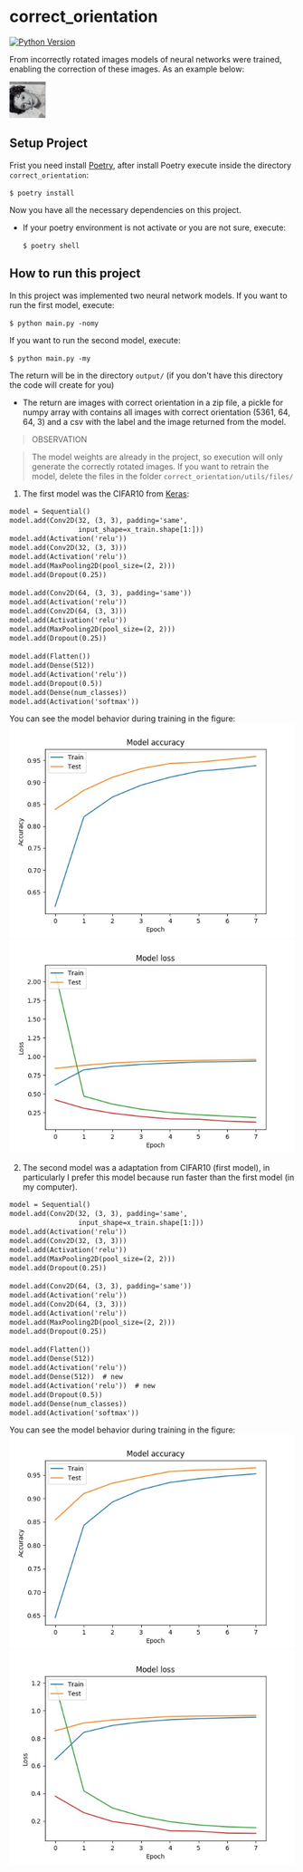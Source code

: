 # correct_orientation
[![Python Version](https://img.shields.io/badge/python-3.7.3-green.svg)](https://img.shields.io/badge/python-3.7.3-green.svg)

From incorrectly rotated images models of neural networks were trained, enabling the correction of these images. As an example below:

![incorrect image](database/train/0-10049200_1891-09-16_1958.jpg)

## Setup Project

Frist you need install [Poetry](https://poetry.eustace.io/docs/), after install Poetry execute inside the directory `correct_orientation`:
  
  `$ poetry install`

Now you have all the necessary dependencies on this project.

- If your poetry environment is not activate or you are not sure, execute:

  `$ poetry shell`

## How to run this project

In this project was implemented two neural network models.
If you want to run the first model, execute:

`$ python main.py -nomy`

If you want to run the second model, execute:

`$ python main.py -my`

The return will be in the directory `output/` (if you don't have this directory the code will create for you)

- The return are images with correct orientation in a zip file, a pickle for numpy array with contains all images with correct orientation (5361, 64, 64, 3) and a csv with the label and the image returned from the model.

> OBSERVATION

> The model weights are already in the project, so execution will only generate the correctly rotated images. If you want to retrain the model, delete the files in the folder `correct_orientation/utils/files/`

1) The first model was the CIFAR10 from [Keras](https://keras.io/examples/cifar10_cnn/):

```
model = Sequential()
model.add(Conv2D(32, (3, 3), padding='same',
                 input_shape=x_train.shape[1:]))
model.add(Activation('relu'))
model.add(Conv2D(32, (3, 3)))
model.add(Activation('relu'))
model.add(MaxPooling2D(pool_size=(2, 2)))
model.add(Dropout(0.25))

model.add(Conv2D(64, (3, 3), padding='same'))
model.add(Activation('relu'))
model.add(Conv2D(64, (3, 3)))
model.add(Activation('relu'))
model.add(MaxPooling2D(pool_size=(2, 2)))
model.add(Dropout(0.25))

model.add(Flatten())
model.add(Dense(512))
model.add(Activation('relu'))
model.add(Dropout(0.5))
model.add(Dense(num_classes))
model.add(Activation('softmax'))
```
You can see the model behavior during training in the figure:
![acuracy during the training](utils/files/acc_epoch.jpg)
![loss rate during the training](utils/files/loss_epoch.jpg)


2) The second model was a adaptation from CIFAR10 (first model), in particularly I prefer this model because run faster than the first model (in my computer).

```
model = Sequential()
model.add(Conv2D(32, (3, 3), padding='same',
                 input_shape=x_train.shape[1:]))
model.add(Activation('relu'))
model.add(Conv2D(32, (3, 3)))
model.add(Activation('relu'))
model.add(MaxPooling2D(pool_size=(2, 2)))
model.add(Dropout(0.25))

model.add(Conv2D(64, (3, 3), padding='same'))
model.add(Activation('relu'))
model.add(Conv2D(64, (3, 3)))
model.add(Activation('relu'))
model.add(MaxPooling2D(pool_size=(2, 2)))
model.add(Dropout(0.25))

model.add(Flatten())
model.add(Dense(512))
model.add(Activation('relu'))
model.add(Dense(512))  # new
model.add(Activation('relu'))  # new
model.add(Dropout(0.5))
model.add(Dense(num_classes))
model.add(Activation('softmax'))
```
You can see the model behavior during training in the figure:
![acuracy during the training](utils/files/my_model_acc_epoch.jpg)
![loss rate during the training](utils/files/my_model_loss_epoch.jpg)


